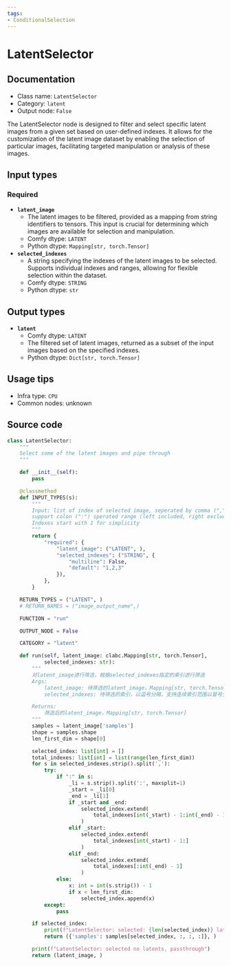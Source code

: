 ```yaml
---
tags:
- ConditionalSelection
---
```


# LatentSelector
## Documentation
- Class name: `LatentSelector`
- Category: `latent`
- Output node: `False`

The LatentSelector node is designed to filter and select specific latent images from a given set based on user-defined indexes. It allows for the customization of the latent image dataset by enabling the selection of particular images, facilitating targeted manipulation or analysis of these images.
## Input types
### Required
- **`latent_image`**
    - The latent images to be filtered, provided as a mapping from string identifiers to tensors. This input is crucial for determining which images are available for selection and manipulation.
    - Comfy dtype: `LATENT`
    - Python dtype: `Mapping[str, torch.Tensor]`
- **`selected_indexes`**
    - A string specifying the indexes of the latent images to be selected. Supports individual indexes and ranges, allowing for flexible selection within the dataset.
    - Comfy dtype: `STRING`
    - Python dtype: `str`
## Output types
- **`latent`**
    - Comfy dtype: `LATENT`
    - The filtered set of latent images, returned as a subset of the input images based on the specified indexes.
    - Python dtype: `Dict[str, torch.Tensor]`
## Usage tips
- Infra type: `CPU`
- Common nodes: unknown


## Source code
```python
class LatentSelector:
    """
    Select some of the latent images and pipe through
    """

    def __init__(self):
        pass

    @classmethod
    def INPUT_TYPES(s):
        """
        Input: list of index of selected image, seperated by comma (",")
        support colon (":") sperated range (left included, right excluded) 
        Indexes start with 1 for simplicity
        """
        return {
            "required": {
                "latent_image": ("LATENT", ),
                "selected_indexes": ("STRING", {
                    "multiline": False,
                    "default": "1,2,3"
                }),
            },
        }

    RETURN_TYPES = ("LATENT", )
    # RETURN_NAMES = ("image_output_name",)

    FUNCTION = "run"

    OUTPUT_NODE = False

    CATEGORY = "latent"

    def run(self, latent_image: clabc.Mapping[str, torch.Tensor],
            selected_indexes: str):
        """
        对latent_image进行筛选，根据selected_indexes指定的索引进行筛选
        Args:
            latent_image: 待筛选的latent_image，Mapping[str, torch.Tensor]，包含'samples'字段
            selected_indexes: 待筛选的索引，以逗号分隔，支持连续索引范围以冒号分隔，例如'1,3,5:7,9'

        Returns:
            筛选后的latent_image，Mapping[str, torch.Tensor]
        """
        samples = latent_image['samples']
        shape = samples.shape
        len_first_dim = shape[0]

        selected_index: list[int] = []
        total_indexes: list[int] = list(range(len_first_dim))
        for s in selected_indexes.strip().split(','):
            try:
                if ":" in s:
                    _li = s.strip().split(':', maxsplit=1)
                    _start = _li[0]
                    _end = _li[1]
                    if _start and _end:
                        selected_index.extend(
                            total_indexes[int(_start) - 1:int(_end) - 1]
                        )
                    elif _start:
                        selected_index.extend(
                            total_indexes[int(_start) - 1:]
                        )
                    elif _end:
                        selected_index.extend(
                            total_indexes[:int(_end) - 1]
                        )
                else:
                    x: int = int(s.strip()) - 1
                    if x < len_first_dim:
                        selected_index.append(x)
            except:
                pass

        if selected_index:
            print(f"LatentSelector: selected: {len(selected_index)} latents")
            return ({'samples': samples[selected_index, :, :, :]}, )

        print(f"LatentSelector: selected no latents, passthrough")
        return (latent_image, )

```
